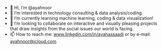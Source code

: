 - 👋 Hi, I’m @ayahnoor
- 👀 I’m interested in technology consulting & data analysis/coding.
- 🌱 I’m currently learning machine learning, coding & data visualization!
- 💞️ I’m looking to collaborate on interactive and visually pleasing projects that draw insights from the social issues our world is facing.
- 📫 How to reach me: www.linkedin.com/in/ayahassaadi or by e-mail: ayahnoor@icloud.com

<!---
ayahnoor/ayahnoor is a ✨ special ✨ repository because its `README.md` (this file) appears on your GitHub profile.
You can click the Preview link to take a look at your changes.
--->
